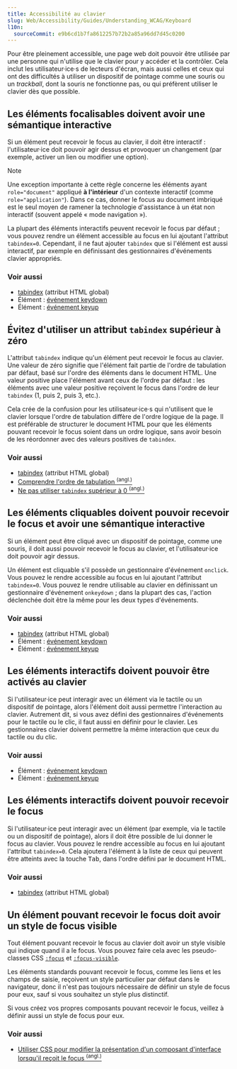 ```yaml
---
title: Accessibilité au clavier
slug: Web/Accessibility/Guides/Understanding_WCAG/Keyboard
l10n:
  sourceCommit: e9b6cd1b7fa8612257b72b2a85a96dd7d45c0200
---
```


Pour être pleinement accessible, une page web doit pouvoir être utilisée par une personne qui n'utilise que le clavier pour y accéder et la contrôler. Cela inclut les utilisateur·ice·s de lecteurs d'écran, mais aussi celles et ceux qui ont des difficultés à utiliser un dispositif de pointage comme une souris ou un <i lang="en">trackball</i>, dont la souris ne fonctionne pas, ou qui préfèrent utiliser le clavier dès que possible.

## Les éléments focalisables doivent avoir une sémantique interactive

Si un élément peut recevoir le focus au clavier, il doit être interactif&nbsp;: l'utilisateur·ice doit pouvoir agir dessus et provoquer un changement (par exemple, activer un lien ou modifier une option).

> [!NOTE]
> Une exception importante à cette règle concerne les éléments ayant `role="document"` appliqué **à l'intérieur** d'un contexte interactif (comme `role="application"`). Dans ce cas, donner le focus au document imbriqué est le seul moyen de ramener la technologie d'assistance à un état non interactif (souvent appelé «&nbsp;mode navigation&nbsp;»).

La plupart des éléments interactifs peuvent recevoir le focus par défaut&nbsp;; vous pouvez rendre un élément accessible au focus en lui ajoutant l'attribut `tabindex=0`. Cependant, il ne faut ajouter `tabindex` que si l'élément est aussi interactif, par exemple en définissant des gestionnaires d'événements clavier appropriés.

### Voir aussi

- [tabindex](/fr/docs/Web/HTML/Attributs_globaux/tabindex) (attribut HTML global)
- Élément&nbsp;: [événement keydown](/fr/docs/Web/API/Element/keydown_event)
- Élément&nbsp;: [événement keyup](/fr/docs/Web/API/Element/keyup_event)

## Évitez d'utiliser un attribut `tabindex` supérieur à zéro

L'attribut `tabindex` indique qu'un élément peut recevoir le focus au clavier. Une valeur de zéro signifie que l'élément fait partie de l'ordre de tabulation par défaut, basé sur l'ordre des éléments dans le document HTML. Une valeur positive place l'élément avant ceux de l'ordre par défaut&nbsp;: les éléments avec une valeur positive reçoivent le focus dans l'ordre de leur `tabindex` (1, puis 2, puis 3, etc.).

Cela crée de la confusion pour les utilisateur·ice·s qui n'utilisent que le clavier lorsque l'ordre de tabulation diffère de l'ordre logique de la page. Il est préférable de structurer le document HTML pour que les éléments pouvant recevoir le focus soient dans un ordre logique, sans avoir besoin de les réordonner avec des valeurs positives de `tabindex`.

### Voir aussi

- [tabindex](/fr/docs/Web/HTML/Attributs_globaux/tabindex) (attribut HTML global)
- [Comprendre l'ordre de tabulation <sup>(angl.)</sup>](https://www.w3.org/WAI/WCAG21/Understanding/focus-order.html)
- [Ne pas utiliser `tabindex` supérieur à 0 <sup>(angl.)</sup>](https://adrianroselli.com/2014/11/dont-use-tabindex-greater-than-0.html)

## Les éléments cliquables doivent pouvoir recevoir le focus et avoir une sémantique interactive

Si un élément peut être cliqué avec un dispositif de pointage, comme une souris, il doit aussi pouvoir recevoir le focus au clavier, et l'utilisateur·ice doit pouvoir agir dessus.

Un élément est cliquable s'il possède un gestionnaire d'événement `onclick`. Vous pouvez le rendre accessible au focus en lui ajoutant l'attribut `tabindex=0`. Vous pouvez le rendre utilisable au clavier en définissant un gestionnaire d'événement `onkeydown`&nbsp;; dans la plupart des cas, l'action déclenchée doit être la même pour les deux types d'événements.

### Voir aussi

- [tabindex](/fr/docs/Web/HTML/Attributs_globaux/tabindex) (attribut HTML global)
- Élément&nbsp;: [événement keydown](/fr/docs/Web/API/Element/keydown_event)
- Élément&nbsp;: [événement keyup](/fr/docs/Web/API/Element/keyup_event)

## Les éléments interactifs doivent pouvoir être activés au clavier

Si l'utilisateur·ice peut interagir avec un élément via le tactile ou un dispositif de pointage, alors l'élément doit aussi permettre l'interaction au clavier. Autrement dit, si vous avez défini des gestionnaires d'événements pour le tactile ou le clic, il faut aussi en définir pour le clavier. Les gestionnaires clavier doivent permettre la même interaction que ceux du tactile ou du clic.

### Voir aussi

- Élément&nbsp;: [événement keydown](/fr/docs/Web/API/Element/keydown_event)
- Élément&nbsp;: [événement keyup](/fr/docs/Web/API/Element/keyup_event)

## Les éléments interactifs doivent pouvoir recevoir le focus

Si l'utilisateur·ice peut interagir avec un élément (par exemple, via le tactile ou un dispositif de pointage), alors il doit être possible de lui donner le focus au clavier. Vous pouvez le rendre accessible au focus en lui ajoutant l'attribut `tabindex=0`. Cela ajoutera l'élément à la liste de ceux qui peuvent être atteints avec la touche <kbd>Tab</kbd>, dans l'ordre défini par le document HTML.

### Voir aussi

- [tabindex](/fr/docs/Web/HTML/Attributs_globaux/tabindex) (attribut HTML global)

## Un élément pouvant recevoir le focus doit avoir un style de focus visible

Tout élément pouvant recevoir le focus au clavier doit avoir un style visible qui indique quand il a le focus. Vous pouvez faire cela avec les pseudo-classes CSS [`:focus`](/fr/docs/Web/CSS/:focus) et [`:focus-visible`](/fr/docs/Web/CSS/:focus-visible).

Les éléments standards pouvant recevoir le focus, comme les liens et les champs de saisie, reçoivent un style particulier par défaut dans le navigateur, donc il n'est pas toujours nécessaire de définir un style de focus pour eux, sauf si vous souhaitez un style plus distinctif.

Si vous créez vos propres composants pouvant recevoir le focus, veillez à définir aussi un style de focus pour eux.

### Voir aussi

- [Utiliser CSS pour modifier la présentation d'un composant d'interface lorsqu'il reçoit le focus <sup>(angl.)</sup>](https://www.w3.org/WAI/WCAG21/Techniques/css/C15.html)
